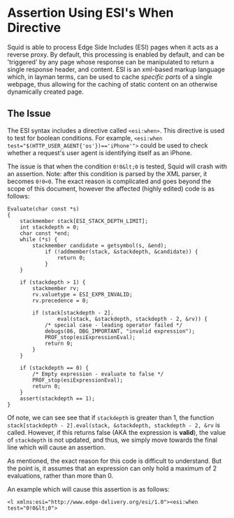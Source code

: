 
# Assertion Using ESI's When Directive 
Squid is able to process Edge Side Includes (ESI) pages when it acts as a reverse proxy. By default, this processing is enabled by default, and can be 'triggered' by any page whose response can be manipulated to return a single response header, and content.
ESI is an xml-based markup language which, in layman terms, can be used to cache *specific parts* of a single webpage, thus allowing for the caching of static content on an otherwise dynamically created page.

## The Issue
The ESI syntax includes a directive called `<esi:when>`. This directive is used to test for boolean conditions. For example, ``<esi:when test="$(HTTP_USER_AGENT{'os'})=='iPhone'">`` could be used to check whether a request's user agent is identifying itself as an iPhone.

The issue is that when the condition `0!0&lt;0` is tested, Squid will crash with an assertion. Note: after this condition is parsed by the XML parser, it becomes `0!0<0`. 
The exact reason is complicated and goes beyond the scope of this document, however the affected (highly edited) code is as follows:
```
Evaluate(char const *s)
{
    stackmember stack[ESI_STACK_DEPTH_LIMIT];
    int stackdepth = 0;
    char const *end;
    while (*s) {
        stackmember candidate = getsymbol(s, &end);
            if (!addmember(stack, &stackdepth, &candidate)) {
                return 0;
            }
    }

    if (stackdepth > 1) {
        stackmember rv;
        rv.valuetype = ESI_EXPR_INVALID;
        rv.precedence = 0;

        if (stack[stackdepth - 2].
                eval(stack, &stackdepth, stackdepth - 2, &rv)) {
            /* special case - leading operator failed */
            debugs(86, DBG_IMPORTANT, "invalid expression");
            PROF_stop(esiExpressionEval);
            return 0;
        }
    }

    if (stackdepth == 0) {
        /* Empty expression - evaluate to false */
        PROF_stop(esiExpressionEval);
        return 0;
    }
    assert(stackdepth == 1);
} 

```
Of note, we can see see that if `stackdepth` is greater than 1, the function `stack[stackdepth - 2].eval(stack, &stackdepth, stackdepth - 2, &rv` is called. However, if this returns false (AKA the expression is **valid**), the value of `stackdepth` is not updated, and thus, we simply move towards the final line which will cause an assertion.

As mentioned, the exact reason for this code is difficult to understand. But the point is, it assumes that an expression can only hold a maximum of 2 evaluations, rather than more than 0.

An example which will cause this assertion is as follows:
```
<l xmlns:esi="http://www.edge-delivery.org/esi/1.0"><esi:when test="0!0&lt;0">
```
